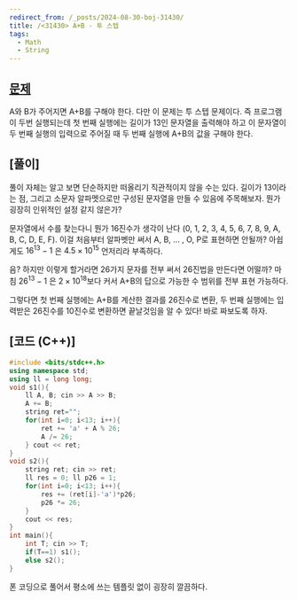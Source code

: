 ```yaml
---
redirect_from: /_posts/2024-08-30-boj-31430/
title: /<31430> A+B - 투 스텝
tags:
  - Math
  - String
---
```


## [문제](https://www.acmicpc.net/problem/31430)

A와 B가 주어지면 A+B를 구해야 한다. 다만 이 문제는 투 스텝 문제이다. 즉 프로그램이 두번 실행되는데 첫 번째 실행에는 길이가 13인 문자열을 출력해야 하고 이 문자열이 두 번째 실행의 입력으로 주어질 때 두 번째 실행에 A+B의 값을 구해야 한다.

## [풀이]

풀이 자체는 알고 보면 단순하지만 떠올리기 직관적이지 않을 수는 있다. 길이가 13이라는 점, 그리고 소문자 알파멧으로만 구성된 문자열을 만들 수 있음에 주목해보자. 뭔가 굉장히 인위적인 설정 같지 않은가?

문자열에서 수를 찾는다니 뭔가 16진수가 생각이 난다 (0, 1, 2, 3, 4, 5, 6, 7, 8, 9, A, B, C, D, E, F). 이걸 처음부터 알파벳만 써서 A, B, ... , O, P로 표현하면 안될까? 아쉽게도 $16^{13} - 1$ 은 $4.5 \times 10^{15}$ 언저리라 부족하다. 

음? 하지만 이렇게 할거라면 26가지 문자를 전부 써서 26진법을 만든다면 어떨까? 마침 $26^{13} - 1$ 은 $2 \times 10^{18}$보다 커서 A+B의 답으로 가능한 수 범위를 전부 표현 가능하다.

그렇다면 첫 번째 실행에는 A+B를 계산한 결과를 26진수로 변환, 두 번째 실행에는 입력받은 26진수를 10진수로 변환하면 끝날것임을 알 수 있다! 바로 짜보도록 하자.

## [코드 (C++)]

```cpp
#include <bits/stdc++.h>
using namespace std;
using ll = long long;
void s1(){
    ll A, B; cin >> A >> B;
    A += B;
    string ret="";
    for(int i=0; i<13; i++){
        ret += 'a' + A % 26;
        A /= 26;
    } cout << ret;
}
void s2(){
    string ret; cin >> ret;
    ll res = 0; ll p26 = 1;
    for(int i=0; i<13; i++){
        res += (ret[i]-'a')*p26;
        p26 *= 26;
    }
    cout << res;
}
int main(){
    int T; cin >> T;
    if(T==1) s1();
    else s2();
}
```

폰 코딩으로 풀어서 평소에 쓰는 템플릿 없이 굉장히 깔끔하다.